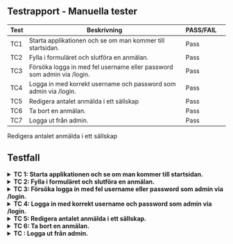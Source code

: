 ## Testrapport - Manuella tester

| Test | Beskrivning               | PASS/FAIL | |
|------|---------------------------|------------------|-----------| 
| TC1 | Starta applikationen och se om man kommer till startsidan. |  Pass  | |
| TC2 | Fylla i formuläret och slutföra en anmälan. |  Pass  | |
| TC3 | Försöka logga in med fel username eller password som admin via /login. |  Pass  | |
| TC4 | Logga in med korrekt username och password som admin via /login. |  Pass  | |
| TC5 | Redigera antalet anmälda i ett sällskap |  Pass  | |
| TC6 | Ta bort en anmälan. |  Pass  | |
| TC7 | Logga ut från admin. |  Pass  | |

Redigera antalet anmälda i ett sällskap
<br>

## Testfall
<details>
<summary>
<b> TC 1: Starta applikationen och se om man kommer till startsidan.</b>
</summary>
<br>
<b>Testinstruktioner:</b><br>
1. Öppna upp terminalen i visual studio code.<br>
2. Skriv in `npm run dev`<br>
3. Öppna URL:en som finns liknande detta exempel: `Local:   http://localhost:8080/` i en webbläsare.<br>

<b>Förväntad resultat:</b>
Nu borde startsidan av applikationen visas (se bild nedan).

![Start](/Testrapport/images/start.png)
</details>

<details>
<summary>
<b> TC 2: Fylla i formuläret och slutföra en anmälan.</b>
</summary>
<br>
<b>Testinstruktioner:</b><br>
1. Öppna upp terminalen i visual studio code.<br>
2. Skriv in `npm run dev`<br>
3. Öppna URL:en som finns liknande detta exempel: `Local:   http://localhost:8080/` i en webbläsare.<br>
4. Fylla i fälten i formuläret och klicka på "Boka". <br>

<b>Förväntad resultat:</b>
Ett meddelande bör visas som verifierar att bokningen genomfördes.

![Start](/Testrapport/images/submitOK.png)

</details>

<details>
<summary>
<b> TC 3: Försöka logga in med fel username eller password som admin via /login.</b>
</summary>
<br>
<b>Testinstruktioner:</b><br>
1. Öppna upp terminalen i visual studio code.<br>
2. Skriv in `npm run dev`<br>
3. Öppna URL:en som finns liknande detta exempel: `Local:   http://localhost:8080/login` i en webbläsare.<br>
4. Se ett login formulär. <br>
4. Fylla i fel username eller password sen klicka på "Login". <br>

<b>Förväntad resultat:</b>
Ett meddelande bör visas som förklarar att inloggningen misslyckades.

![Start](/Testrapport/images/loginFail.png)

</details>

<details>
<summary>
<b> TC 4: Logga in med korrekt username och password som admin via /login.</b>
</summary>
<br>
<b>Testinstruktioner:</b><br>
1. Öppna upp terminalen i visual studio code.<br>
2. Skriv in `npm run dev`<br>
3. Öppna URL:en som finns liknande detta exempel: `Local:   http://localhost:8080/login` i en webbläsare.<br>
4. Se ett login formulär. <br>
4. Fylla i korrekt username och password sen klicka på "Login". <br>
5. Admin sidan ska genereras vid lyckad inloggning. <br>

<b>Förväntad resultat:</b>
Vid korrekt inloggning ska Attendees sidan visas med alla anmälningar samt sammanställning av antalet anmälda per match.

![Start](/Testrapport/images/attendees.png)

</details>

<details>
<summary>
<b> TC 5: Redigera antalet anmälda i ett sällskap.</b>
</summary>
<br>
<b>Testinstruktioner:</b><br>
1. Öppna upp terminalen i visual studio code.<br>
2. Skriv in `npm run dev`<br>
3. Öppna URL:en som finns liknande detta exempel: `Local:   http://localhost:8080/login` i en webbläsare.<br>
4. Se ett login formulär. <br>
4. Fylla i korrekt username och password sen klicka på "Login". <br>
5. Admin sidan ska genereras vid lyckad inloggning. <br>
6. Admin ska se ett formulär med anmälningar, och till höger om anmälningar ska det synas en "Edit" länk. 
7. Admin ska klicka på "Edit" länken och få ett formulär med anmälan ifylld och möjlighet att ändra antalet i formuläret.
8. Admin klickar på "Save changes" och får se den sparade ändringen i tabellen för det sparade anmälningarna.

<b>Förväntad resultat:</b>
Vid klick på "Edit ska ett formulär med redigeringsmöjligheter synas. Samt när klick på "Save changes" ska admin slussas till attendees tabellen med meddelande att ändringarna sparats och att även den sammanställning av antalet anmälda till matchen uppdaterats.

![Start](/Testrapport/images/editAttendees.png)
![Start](/Testrapport/images/editOK.png)

</details>

<details>
<summary>
<b> TC 6: Ta bort en anmälan.</b>
</summary>
<br>
<b>Testinstruktioner:</b><br>
1. Öppna upp terminalen i visual studio code.<br>
2. Skriv in `npm run dev`<br>
3. Öppna URL:en som finns liknande detta exempel: `Local:   http://localhost:8080/login` i en webbläsare.<br>
4. Se ett login formulär. <br>
4. Fylla i korrekt username och password sen klicka på "Login". <br>
5. Admin sidan ska genereras vid lyckad inloggning. <br>
6. Admin ska se ett formulär med anmälningar, och till höger om anmälningar ska det synas en soptunna-ikon. 
7. Admin ska klicka på ikonen och då försvinner den anmälningen från tabellen.


<b>Förväntad resultat:</b>
Vid klick på ikonen försvinner anmälningen ur tabellen och ett meddelande visas att borttagningen av anmälan gjordes. Sammanställning av antalet anmälda till matchen uppdaterats.

![Start](/Testrapport/images/deleteAttendee.png)


</details>

<details>
<summary>
<b> TC : Logga ut från admin.</b>
</summary>
<br>
<b>Testinstruktioner:</b><br>
1. Öppna upp terminalen i visual studio code.<br>
2. Skriv in `npm run dev`<br>
3. Öppna URL:en som finns liknande detta exempel: `Local:   http://localhost:8080/login` i en webbläsare.<br>
4. Se ett login formulär. <br>
4. Fylla i username och password sen klicka på "Login". <br>
5. Admin sidan ska genereras vid lyckad inloggning. <br>
6. En länk med "Log out" ska synas. <br>
7. Klicka på länken och login sidan ska visas <br>

<b>Förväntad resultat:</b>
Vid klick på log out så ska användaren slussas till inloggningssidan.

![Start](/src/images/start.png)

</details>